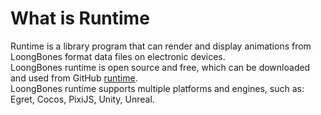 # What is Runtime

Runtime is a library program that can render and display animations from LoongBones format data files on electronic devices.
<br>
LoongBones runtime is open source and free, which can be downloaded and used from GitHub [runtime](https://github.com/dragonbones).
<br>
LoongBones runtime supports multiple platforms and engines, such as: Egret, Cocos, PixiJS, Unity, Unreal.